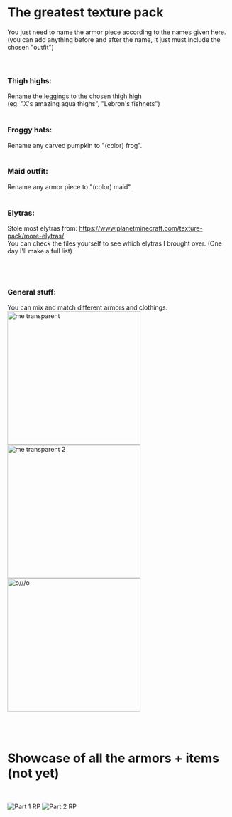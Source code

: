 ﻿# The greatest texture pack
 
You just need to name the armor piece according to the names given here.
(you can add anything before and after the name, it just must include the chosen "outfit")<br><br><br>
 
 <h3>Thigh highs:</h3>
 Rename the leggings to the chosen thigh high<br>
 (eg. "X's amazing aqua thighs", "Lebron's fishnets")
 <br><br>
 <h3>Froggy hats:</h3>
 Rename any carved pumpkin to "(color) frog".
 <br><br>
 <h3>Maid outfit:</h3>
 Rename any armor piece to "(color) maid".
 <br><br>
 <h3>Elytras:</h3>
 Stole most elytras from: <a href="https://www.planetminecraft.com/texture-pack/more-elytras/">https://www.planetminecraft.com/texture-pack/more-elytras/</a><br>
 You can check the files yourself to see which elytras I brought over. (One day I'll make a full list)
 <br><br><br><br>
 <h3>General stuff:</h3>
 <span>You can mix and match different armors and clothings.<br>
 <img src="https://user-images.githubusercontent.com/66312982/211204956-f33086bd-c5bc-4925-ac6e-7f4086897fb3.png" alt="me transparent" height="300px"/>
 <img src="https://user-images.githubusercontent.com/66312982/211205067-3fd4b214-c4da-4618-9831-dc6e1d0408cb.png" alt="me transparent 2" height="300px"/>
 <img src="https://user-images.githubusercontent.com/66312982/211223084-19765413-000b-4295-ae07-7cfe5b5de6a0.png" alt="o///o" height="300px"/>
 
 
 </span>

 <br><br>
 
 <h1>Showcase of all the armors + items (not yet)</h1><br>
 
![Part 1 RP](https://user-images.githubusercontent.com/66312982/211204199-1541a155-4060-4952-87b9-b4a5e2ce4c85.png)
![Part 2 RP](https://user-images.githubusercontent.com/66312982/211204205-4dd023f5-1ad6-4634-8b72-2945b99dbfe5.png)

